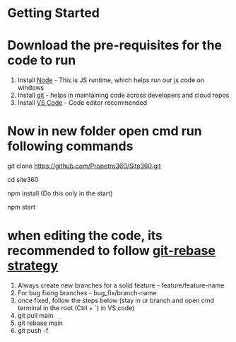 # Getting Started

# Download the pre-requisites for the code to run

1. Install [Node](https://nodejs.org/en/download/) - This is JS runtime, which helps run our js code on windows
2. Install [git](https://git-scm.com/book/en/v2/Getting-Started-Installing-Git) - helps in maintaining code across developers and cloud repos
3. Install [VS Code](https://code.visualstudio.com/download) - Code editor recommended

# Now in new folder open cmd run following commands

git clone https://github.com/Propetro360/Site360.git

cd site360

npm install (Do this only in the start)

npm start

# when editing the code, its recommended to follow [git-rebase strategy](https://www.atlassian.com/git/tutorials/rewriting-history/git-rebase#:~:text=What%20is%20git%20rebase%3F,of%20a%20feature%20branching%20workflow)

1. Always create new branches for a solid feature - feature/feature-name
2. For bug fixing branches - bug_fix/branch-name
3. once fixed, follow the steps below (stay in ur branch and open cmd terminal in the root (Ctrl + `) in VS code)
4. git pull main
5. git rebase main
6. git push -f
